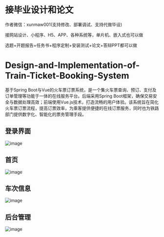 # 接毕业设计和论文
作者微信：xunmaw001(支持修改、部署调试、支持代做毕设)

接网站设计、小程序、H5、APP、各种系统等，单片机、嵌入式也可以做

选题+开题报告+任务书+程序定制+安装测试+论文+答辩PPT都可以做
# Design-and-Implementation-of-Train-Ticket-Booking-System
基于Spring Boot与Vue的火车票订票系统，是一个集火车票查询、预订、支付及订单管理等功能于一体的在线服务平台。后端采用Spring Boot框架，确保交易安全与数据处理高效；前端使用Vue.js技术，打造流畅的用户体验。该系统旨在简化火车票订票流程，提高订票效率，为乘客提供便捷的在线订票服务，同时也为铁路部门提供数字化、智能化的票务管理手段。
## 登录界面
![image](https://github.com/user-attachments/assets/ec54d280-c4ff-480d-b612-0f1177c1e425)
## 首页
![image](https://github.com/user-attachments/assets/9abb920c-f13b-4a2e-ae87-b42656348acc)
## 车次信息
![image](https://github.com/user-attachments/assets/c75e63fc-3117-43c4-a9e4-992acb2199c5)
##  后台管理
![image](https://github.com/user-attachments/assets/cabcb1ad-9b00-4b19-9d3c-9ae2f18a8d84)
